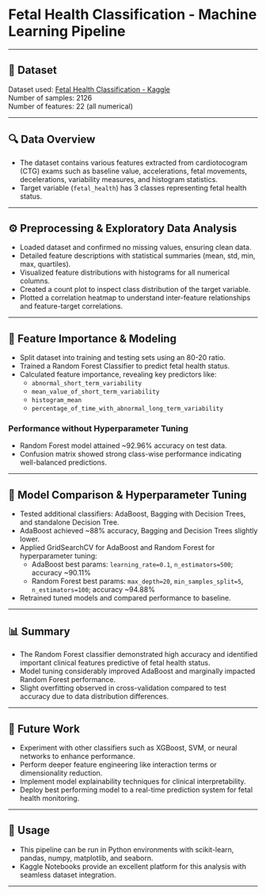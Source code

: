 # Fetal Health Classification - Machine Learning Pipeline

---

## 📂 Dataset
Dataset used: [Fetal Health Classification - Kaggle](https://www.kaggle.com/datasets/andrewmvd/fetal-health-classification)  
Number of samples: 2126  
Number of features: 22 (all numerical)  

---

## 🔍 Data Overview
- The dataset contains various features extracted from cardiotocogram (CTG) exams such as baseline value, accelerations, fetal movements, decelerations, variability measures, and histogram statistics.  
- Target variable (`fetal_health`) has 3 classes representing fetal health status.

---

## ⚙️ Preprocessing & Exploratory Data Analysis
- Loaded dataset and confirmed no missing values, ensuring clean data.  
- Detailed feature descriptions with statistical summaries (mean, std, min, max, quartiles).  
- Visualized feature distributions with histograms for all numerical columns.  
- Created a count plot to inspect class distribution of the target variable.  
- Plotted a correlation heatmap to understand inter-feature relationships and feature-target correlations.

---

## 🧩 Feature Importance & Modeling  
- Split dataset into training and testing sets using an 80-20 ratio.  
- Trained a Random Forest Classifier to predict fetal health status.  
- Calculated feature importance, revealing key predictors like:
  - `abnormal_short_term_variability`  
  - `mean_value_of_short_term_variability`  
  - `histogram_mean`  
  - `percentage_of_time_with_abnormal_long_term_variability`

### Performance without Hyperparameter Tuning
- Random Forest model attained ~92.96% accuracy on test data.  
- Confusion matrix showed strong class-wise performance indicating well-balanced predictions.  

---

## 🔧 Model Comparison & Hyperparameter Tuning
- Tested additional classifiers: AdaBoost, Bagging with Decision Trees, and standalone Decision Tree.  
- AdaBoost achieved ~88% accuracy, Bagging and Decision Trees slightly lower.  
- Applied GridSearchCV for AdaBoost and Random Forest for hyperparameter tuning:  
  - AdaBoost best params: `learning_rate=0.1`, `n_estimators=500`; accuracy ~90.11%  
  - Random Forest best params: `max_depth=20`, `min_samples_split=5`, `n_estimators=100`; accuracy ~94.88%  
- Retrained tuned models and compared performance to baseline.

---

## 📊 Summary
- The Random Forest classifier demonstrated high accuracy and identified important clinical features predictive of fetal health status.  
- Model tuning considerably improved AdaBoost and marginally impacted Random Forest performance.  
- Slight overfitting observed in cross-validation compared to test accuracy due to data distribution differences.

---

## 🔮 Future Work
- Experiment with other classifiers such as XGBoost, SVM, or neural networks to enhance performance.  
- Perform deeper feature engineering like interaction terms or dimensionality reduction.  
- Implement model explainability techniques for clinical interpretability.  
- Deploy best performing model to a real-time prediction system for fetal health monitoring.

---

## 📌 Usage
- This pipeline can be run in Python environments with scikit-learn, pandas, numpy, matplotlib, and seaborn.  
- Kaggle Notebooks provide an excellent platform for this analysis with seamless dataset integration.

---
